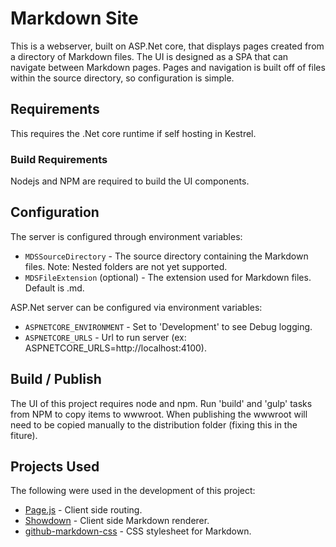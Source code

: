 # Markdown Site

This is a webserver, built on ASP.Net core, that displays pages created from a directory of Markdown files. The UI is designed as a SPA that can navigate between Markdown pages. Pages and navigation is built off of files within the source directory, so configuration is simple.

## Requirements

This requires the .Net core runtime if self hosting in Kestrel.

### Build Requirements

Nodejs and NPM are required to build the UI components.

## Configuration

The server is configured through environment variables:

* `MDSSourceDirectory` - The source directory containing the Markdown files. Note: Nested folders are not yet supported.
* `MDSFileExtension` (optional) - The extension used for Markdown files. Default is .md.

ASP.Net server can be configured via environment variables:

* `ASPNETCORE_ENVIRONMENT` - Set to 'Development' to see Debug logging. 
* `ASPNETCORE_URLS` - Url to run server (ex: ASPNETCORE_URLS=http://localhost:4100).

## Build / Publish

The UI of this project requires node and npm. Run 'build' and 'gulp' tasks from NPM to copy items to wwwroot. When publishing the wwwroot will need to be copied manually to the distribution folder (fixing this in the fiture).

## Projects Used

The following were used in the development of this project:

* [Page.js](https://github.com/visionmedia/page.js) - Client side routing.
* [Showdown](https://github.com/showdownjs/showdown) - Client side Markdown renderer.
* [github-markdown-css](https://github.com/sindresorhus/github-markdown-css) - CSS stylesheet for Markdown.